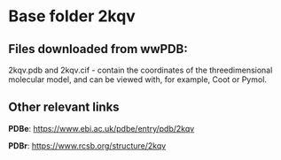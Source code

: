 # Base folder 2kqv

## Files downloaded from wwPDB:

2kqv.pdb and 2kqv.cif - contain the coordinates of the threedimensional molecular model, and can be viewed with, for example, Coot or Pymol.



## Other relevant links 
**PDBe**:  https://www.ebi.ac.uk/pdbe/entry/pdb/2kqv
 
**PDBr**: https://www.rcsb.org/structure/2kqv 
